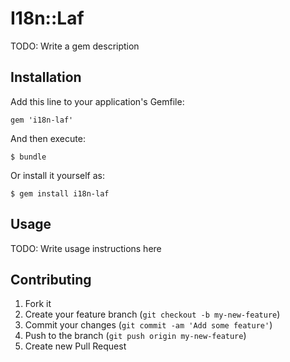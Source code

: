 # I18n::Laf

TODO: Write a gem description

## Installation

Add this line to your application's Gemfile:

    gem 'i18n-laf'

And then execute:

    $ bundle

Or install it yourself as:

    $ gem install i18n-laf

## Usage

TODO: Write usage instructions here

## Contributing

1. Fork it
2. Create your feature branch (`git checkout -b my-new-feature`)
3. Commit your changes (`git commit -am 'Add some feature'`)
4. Push to the branch (`git push origin my-new-feature`)
5. Create new Pull Request
